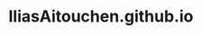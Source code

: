 # IliasAitouchen.github.io
 <a href="https://https://iliasaitouchen.github.io/" target="_blank" class=" text-white">
                            
